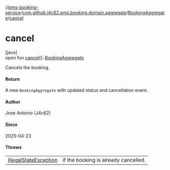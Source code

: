 //[pms-booking-service](../../../index.md)/[com.github.j4c62.pms.booking.domain.aggregate](../index.md)/[BookingAggregate](index.md)/[cancel](cancel.md)

# cancel

[java]\
open fun [cancel](cancel.md)(): [BookingAggregate](index.md)

Cancels the booking.

#### Return

A new `BookingAggregate` with updated status and cancellation event.

#### Author

Jose Antonio (J4c62)

#### Since

2025-04-23

#### Throws

| | |
|---|---|
| [IllegalStateException](https://docs.oracle.com/en/java/javase/23/docs/api/java.base/java/lang/IllegalStateException.html) | if the booking is already cancelled. |